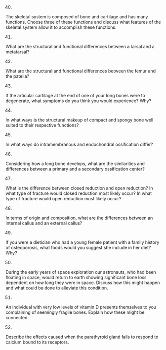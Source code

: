 40. 

The skeletal system is composed of bone and cartilage and has many functions.
Choose three of these functions and discuss what features of the skeletal
system allow it to accomplish these functions.

41. 

What are the structural and functional differences between a tarsal and a
metatarsal?

42. 

What are the structural and functional differences between the femur and the
patella?

43. 

If the articular cartilage at the end of one of your long bones were to
degenerate, what symptoms do you think you would experience? Why?

44. 

In what ways is the structural makeup of compact and spongy bone well suited
to their respective functions?

45. 

In what ways do intramembranous and endochondral ossification differ?

46. 

Considering how a long bone develops, what are the similarities and
differences between a primary and a secondary ossification center?

47. 

What is the difference between closed reduction and open reduction? In what
type of fracture would closed reduction most likely occur? In what type of
fracture would open reduction most likely occur?

48. 

In terms of origin and composition, what are the differences between an
internal callus and an external callus?

49. 

If you were a dietician who had a young female patient with a family history
of osteoporosis, what foods would you suggest she include in her diet? Why?

50. 

During the early years of space exploration our astronauts, who had been
floating in space, would return to earth showing significant bone loss
dependent on how long they were in space. Discuss how this might happen and
what could be done to alleviate this condition.

51. 

An individual with very low levels of vitamin D presents themselves to you
complaining of seemingly fragile bones. Explain how these might be connected.

52. 

Describe the effects caused when the parathyroid gland fails to respond to
calcium bound to its receptors.

